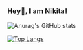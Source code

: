### Hey👋, I am Nikita!

![Anurag's GitHub stats](https://github-readme-stats.vercel.app/api?username=gnikita432&show_icons=true&theme=radical)


[![Top Langs](https://github-readme-stats.vercel.app/api/top-langs/?username=gnikita432)](https://github.com/anuraghazra/github-readme-stats)





<!--
**gnikita432/gnikita432** is a ✨ _special_ ✨ repository because its `README.md` (this file) appears on your GitHub profile.

Here are some ideas to get you started:

- 🔭 I’m currently working on ...
- 🌱 I’m currently learning ...
- 👯 I’m looking to collaborate on ...
- 🤔 I’m looking for help with ...
- 💬 Ask me about ...
- 📫 How to reach me: ...
- 😄 Pronouns: ...
- ⚡ Fun fact: ...
-->
